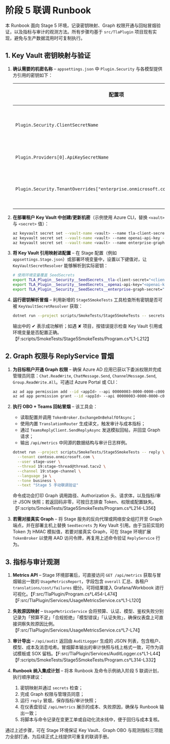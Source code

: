# 阶段 5 联调 Runbook

本 Runbook 面向 Stage 5 环境，记录密钥映射、Graph 权限开通与回帖冒烟验证，以及指标与审计的观测方法。所有步骤均基于 `src/TlaPlugin` 项目现有实现，避免与生产数据混用时可复制执行。

## 1. Key Vault 密钥映射与验证

1. **确认需要的机密名称** – `appsettings.json` 中 `Plugin.Security` 与各模型提供方引用的密钥如下：

   | 配置项 | Key Vault Secret Name | 说明 |
   | --- | --- | --- |
   | `Plugin.Security.ClientSecretName` | `tla-client-secret` | 用于 OBO Client 凭据，租户覆盖项可复用。 |
   | `Plugin.Providers[0].ApiKeySecretName` | `openai-api-key` | OpenAI 主模型访问密钥。 |
   | `Plugin.Security.TenantOverrides["enterprise.onmicrosoft.com"].ClientSecretName` | `enterprise-graph-secret` | Enterprise 租户专属 Graph 客户端机密。 |

2. **在部署租户 Key Vault 中创建/更新机密**（示例使用 Azure CLI，替换 `<vault>` 与 `<secret>` 值）：

   ```bash
   az keyvault secret set --vault-name <vault> --name tla-client-secret --value <client-secret>
   az keyvault secret set --vault-name <vault> --name openai-api-key --value <openai-key>
   az keyvault secret set --vault-name <vault> --name enterprise-graph-secret --value <enterprise-secret>
   ```

3. **将 Key Vault 引用映射进配置** – 在 Stage 配置（例如 `appsettings.Stage.json`）或部署环境变量中，设置以下键值对，让 `KeyVaultSecretResolver` 能够解析到实际密钥：

   ```bash
   # 使用环境变量覆盖 SeedSecrets
   export TLA_Plugin__Security__SeedSecrets__tla-client-secret="<client-secret>"
   export TLA_Plugin__Security__SeedSecrets__openai-api-key="<openai-key>"
   export TLA_Plugin__Security__SeedSecrets__enterprise-graph-secret="<enterprise-secret>"
   ```

4. **运行密钥解析冒烟** – 利用新增的 `Stage5SmokeTests` 工具检查所有密钥是否可被 `KeyVaultSecretResolver` 获取：

   ```bash
   dotnet run --project scripts/SmokeTests/Stage5SmokeTests -- secrets --appsettings src/TlaPlugin/appsettings.json --override appsettings.Stage.json
   ```

   输出中的 ✔ 表示成功解析；如遇 ✘ 项目，按错误提示检查 Key Vault 引用或环境变量是否配置正确。【F:scripts/SmokeTests/Stage5SmokeTests/Program.cs†L1-L212】

## 2. Graph 权限与 ReplyService 冒烟

1. **为目标租户开通 Graph 权限** – 确保 Azure AD 应用已获以下委派权限并完成管理员同意：`Chat.ReadWrite`, `ChatMessage.Send`, `ChannelMessage.Send`, `Group.ReadWrite.All`。可通过 Azure Portal 或 CLI：

   ```bash
   az ad app permission add --id <appId> --api 00000003-0000-0000-c000-000000000000 --api-permissions Chat.ReadWrite delegated
   az ad app permission grant --id <appId> --api 00000003-0000-0000-c000-000000000000
   ```

2. **执行 OBO + Teams 回帖冒烟** – 该工具会：

   - 读取配置并调用 `TokenBroker.ExchangeOnBehalfOfAsync`；
   - 使用内置 `TranslationRouter` 生成译文，触发审计与成本指标；
   - 通过 `TeamsReplyClient.SendReplyAsync` 发送模拟回帖，并回显 Graph 请求；
   - 输出 `/api/metrics` 中同源的数据结构与审计日志样例。

   ```bash
   dotnet run --project scripts/SmokeTests/Stage5SmokeTests -- reply \
     --tenant contoso.onmicrosoft.com \
     --user stage-user \
     --thread 19:stage-thread@thread.tacv2 \
     --channel 19:stage-channel \
     --language ja \
     --tone business \
     --text "Stage 5 手动联调验证"
   ```

   命令成功会打印 Graph 调用路径、Authorization 头、请求体，以及指标/审计 JSON 快照；若返回码非零，可按日志排查 Token、权限或配置缺失。【F:scripts/SmokeTests/Stage5SmokeTests/Program.cs†L214-L356】

3. **若需对接真实 Graph** – 将 Stage 服务的反向代理或网络安全组打开至 Graph 端点，并在部署主机上替换 `SeedSecrets` 为 Key Vault 引用。由于当前实现的 Token 为 HMAC 模拟值，若要对接真实 Graph，可在 Stage 环境扩展 `TokenBroker` 以使用 AAD 访问令牌，再复用上述命令验证 `ReplyService` 行为。

## 3. 指标与审计观测

1. **Metrics API** – Stage 环境部署后，可直接访问 `GET /api/metrics` 获取与冒烟输出一致的 `UsageMetricsReport`，字段包含 `overall` 汇总、各租户 `translations/cost/failures` 细分。可将结果接入 Grafana/Workbook 进行可视化。【F:src/TlaPlugin/Program.cs†L454-L474】【F:src/TlaPlugin/Services/UsageMetricsService.cs†L1-L120】

2. **失败原因映射** – `UsageMetricsService` 会将预算、认证、模型、鉴权失败分别记录为「预算不足」「合规拒绝」「模型错误」「认证失败」，确保仪表盘上可直接洞察失败原因比例。【F:src/TlaPlugin/Services/UsageMetricsService.cs†L7-L74】

3. **审计导出** – `/api/audit` 返回由 `AuditLogger` 生成的 JSON 列表，包含租户、模型、成本及消息哈希。冒烟脚本输出的审计快照与线上格式一致，可作为调试模板或 SOX 留档。【F:src/TlaPlugin/Services/AuditLogger.cs†L1-L44】【F:scripts/SmokeTests/Stage5SmokeTests/Program.cs†L314-L332】

4. **Runbook 纳入集成计划** – 将本 Runbook 及命令示例纳入阶段 5 联调计划，执行顺序建议：

   1. 密钥映射并通过 `secrets` 检查；
   2. 完成 Graph 权限与管理员同意；
   3. 运行 `reply` 冒烟，保存指标/审计快照；
   4. 在仪表盘验证 `/api/metrics` 展示的成本、失败原因，确保与 Runbook 输出一致；
   5. 将脚本与命令记录在变更工单或自动化流水线中，便于回归与成本复核。

通过上述步骤，可在 Stage 环境保证 Key Vault、Graph OBO 与观测指标三项能力全部打通，为后续正式上线提供可重复的联调手册。
